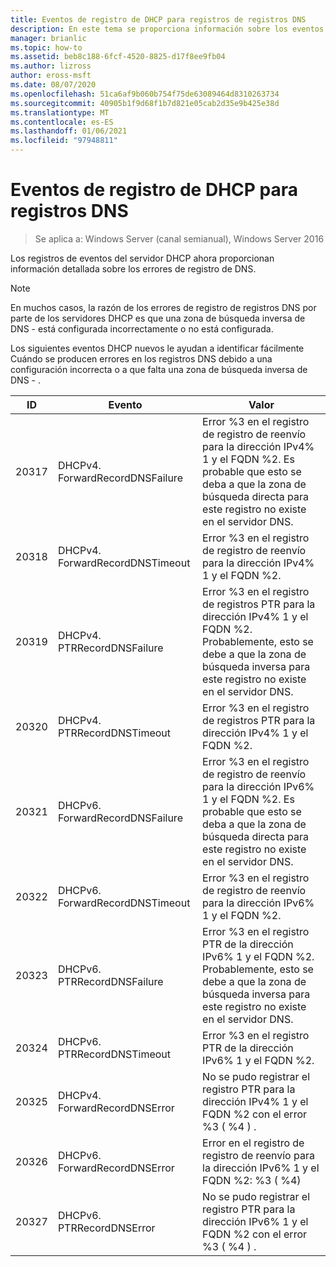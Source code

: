 ```yaml
---
title: Eventos de registro de DHCP para registros de registros DNS
description: En este tema se proporciona información sobre los eventos de registro del servidor DHCP en Windows Server 2016.
manager: brianlic
ms.topic: how-to
ms.assetid: beb8c188-6fcf-4520-8825-d17f8ee9fb04
ms.author: lizross
author: eross-msft
ms.date: 08/07/2020
ms.openlocfilehash: 51ca6af9b060b754f75de63089464d8310263734
ms.sourcegitcommit: 40905b1f9d68f1b7d821e05cab2d35e9b425e38d
ms.translationtype: MT
ms.contentlocale: es-ES
ms.lasthandoff: 01/06/2021
ms.locfileid: "97948811"
---
```

# <a name="dhcp-logging-events-for-dns-registrations"></a>Eventos de registro de DHCP para registros DNS

>Se aplica a: Windows Server (canal semianual), Windows Server 2016

Los registros de eventos del servidor DHCP ahora proporcionan información detallada sobre los errores de registro de DNS.

>[!NOTE]
>En muchos casos, la razón de los errores de registro de registros DNS por parte de los servidores DHCP es que una zona de búsqueda inversa de DNS \- está configurada incorrectamente o no está configurada.

Los siguientes eventos DHCP nuevos le ayudan a identificar fácilmente Cuándo se producen errores en los registros DNS debido a una configuración incorrecta o a que falta una zona de búsqueda inversa de DNS \- .

|ID|Evento|Valor|
|-----|--------------------|--------------------------------------------------------|
|20317|DHCPv4. ForwardRecordDNSFailure|Error %3 en el registro de registro de reenvío para la dirección IPv4% 1 y el FQDN %2. Es probable que esto se deba a que la zona de búsqueda directa para este registro no existe en el servidor DNS.|
|20318|DHCPv4. ForwardRecordDNSTimeout|Error %3 en el registro de registro de reenvío para la dirección IPv4% 1 y el FQDN %2.|
|20319|DHCPv4. PTRRecordDNSFailure|Error %3 en el registro de registros PTR para la dirección IPv4% 1 y el FQDN %2. Probablemente, esto se debe a que la zona de búsqueda inversa para este registro no existe en el servidor DNS.|
|20320|DHCPv4. PTRRecordDNSTimeout|Error %3 en el registro de registros PTR para la dirección IPv4% 1 y el FQDN %2.|
|20321|DHCPv6. ForwardRecordDNSFailure|Error %3 en el registro de registro de reenvío para la dirección IPv6% 1 y el FQDN %2. Es probable que esto se deba a que la zona de búsqueda directa para este registro no existe en el servidor DNS.|
|20322|DHCPv6. ForwardRecordDNSTimeout|Error %3 en el registro de registro de reenvío para la dirección IPv6% 1 y el FQDN %2.|
|20323|DHCPv6. PTRRecordDNSFailure|Error %3 en el registro PTR de la dirección IPv6% 1 y el FQDN %2. Probablemente, esto se debe a que la zona de búsqueda inversa para este registro no existe en el servidor DNS.|
|20324|DHCPv6. PTRRecordDNSTimeout|Error %3 en el registro PTR de la dirección IPv6% 1 y el FQDN %2.|
|20325|DHCPv4. ForwardRecordDNSError|No se pudo registrar el registro PTR para la dirección IPv4% 1 y el FQDN %2 con el error %3 \( %4 \) .|
|20326|DHCPv6. ForwardRecordDNSError|Error en el registro de registro de reenvío para la dirección IPv6% 1 y el FQDN %2: %3 \( %4\)|
|20327|DHCPv6. PTRRecordDNSError|No se pudo registrar el registro PTR para la dirección IPv6% 1 y el FQDN %2 con el error %3 \( %4 \) .|

